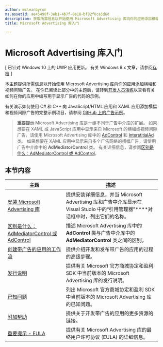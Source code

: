 ```yaml
---
author: mcleanbyron
ms.assetid: ae45490f-3eb1-4b7f-8e18-bf82f0ca5d6d
description: 获取所需信息以开始使用 Microsoft Advertising 库向你的应用添加横幅和视频间隙广告。
title: Microsoft Advertising 库入门

---
```


# Microsoft Advertising 库入门


\[ 已针对 Windows 10 上的 UWP 应用更新。 有关 Windows 8.x 文章，请参阅[存档](http://go.microsoft.com/fwlink/p/?linkid=619132) \]

本主题提供所需信息以开始使用 Microsoft Advertising 库向你的应用添加横幅和视频间隙广告。 在你已阅读此部分中的主题后，请转到[开发人员演练](developer-walkthroughs.md)以查看有关如何在你的应用中编写用于显示广告的代码的示例。

有关演示如何使用 C# 和 C++ 向 JavaScript/HTML 应用和 XAML 应用添加横幅和视频间隙广告的完整示例项目，请参阅 [GitHub 上的广告示例](http://aka.ms/githubads)。

>**重要提示** Microsoft Advertising 库是一组不同于广告中介库的扩展。 如果想要在 XAML 或 JavaScript 应用中显示来自 Microsoft 的横幅或视频间隙广告，请使用 Microsoft Advertising 库中的 [AdControl](https://msdn.microsoft.com/library/windows/apps/microsoft.advertising.winrt.ui.adcontrol.aspx) 和 [InterstitialAd](https://msdn.microsoft.com/library/windows/apps/microsoft.advertising.winrt.ui.interstitialad.aspx) 类。 如果想要在 XAML 应用中显示来自多个广告网络的横幅广告，请使用广告中介库中的 **AdMediatorControl** 类。 有关详细信息，请参阅[区别是什么：AdMediatorControl 或 AdControl](what-is-the-difference-admediatorcontrol-or-adcontrol.md)。

 

## 本节内容

| 主题                                                                                                       | 描述                 |
|-------------------------------------------------------------------------------------------------------------|-----------------------------|
| [安装 Microsoft Advertising 库](install-the-microsoft-advertising-libraries.md) |  提供安装详细信息，并当 Microsoft Advertising 库和广告中介库显示在 Visual Studio 中的“引用管理器”****对话框中时，列出它们的名称。  |
| [区别是什么：AdMediatorControl 或 AdControl](what-is-the-difference-admediatorcontrol-or-adcontrol.md)        |  描述 Microsoft Advertising 库中的 **AdControl** 类与广告中介库中的 **AdMediatorControl** 类之间的区别。    |
| [创建带广告的应用的工作流](workflows-for-creating-apps-with-ads.md)     |  提供介绍开发和发布带广告的应用的过程的高级步骤。   |
| [发行说明](release-notes-for-the-advertising-libraries.md)         |  提供有关 Microsoft 官方商城协定和盈利 SDK 中当前版本的 Microsoft Advertising 库的发行说明。   |
| [已知问题](known-issues-for-the-advertising-libraries.md)      |  列出 Microsoft 官方商城协定和盈利 SDK 中当前版本的 Microsoft Advertising 库的已知问题。   |
| [附加帮助](additional-help.md)                                    |   提供关于开发带广告的应用的更多资源的链接。  |
| [重要提示 - EULA](important-notice-eula.md)                                    |   提供有关 Microsoft Advertising 库的最终用户许可协议 (EULA) 的详细信息。   |


 

 


<!--HONumber=May16_HO2-->



